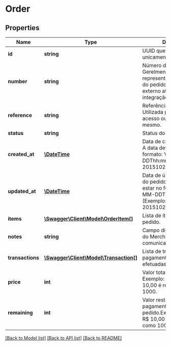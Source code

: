 # Order

## Properties
Name | Type | Description | Notes
------------ | ------------- | ------------- | -------------
**id** | **string** | UUID que identifica unicamente o pedido. | 
**number** | **string** | Número do pedido. Gerelmente esse número representa o identificador do pedido em um sistema externo através da integração com parceiros. | [optional] 
**reference** | **string** | Referência do pedido. Utilizada para facilitar o acesso ou localização do mesmo. | [optional] 
**status** | **string** | Status do pedido. | 
**created_at** | [**\DateTime**](\DateTime.md) | Data de criação do pedido. A data deve estar no formato: YYYY-MM-DDThh:mm:ssZ (Exemplo: 20151020T13:13:29.000Z) | 
**updated_at** | [**\DateTime**](\DateTime.md) | Data de última atualização do pedido. A data deve estar no formato: YYYY-MM-DDThh:mm:ssZ (Exemplo: 20151020T13:13:29.000Z) | 
**items** | [**\Swagger\Client\Model\OrderItem[]**](OrderItem.md) | Lista de itens contidos no pedido. | 
**notes** | **string** | Campo disponível para uso do Merchant para comunicação. | [optional] 
**transactions** | [**\Swagger\Client\Model\Transaction[]**](Transaction.md) | Lista de transações de pagamento (ou outros tipos) efetuadas no pedido. | 
**price** | **int** | Valor total do pedido. Exemplo: O valor de R$ 10,00 é representado como 1000. | 
**remaining** | **int** | Valor restante do pagamento do pedido.Exemplo: O valor de R$ 10,00 é representado como 1000. | 

[[Back to Model list]](../README.md#documentation-for-models) [[Back to API list]](../README.md#documentation-for-api-endpoints) [[Back to README]](../README.md)



